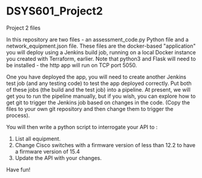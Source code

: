 # DSYS601_Project2
Project 2 files

In this repository are two files - an assessment_code.py Python file and a network_equipment.json file.
These files are the docker-based "application" you will deploy using a Jenkins build job, running on a local Docker instance you created with Terraform, earlier.
Note that python3 and Flask will need to be installed - the http app will run on TCP port 5050.

One you have deployed the app, you will need to create another Jenkins test job (and any testing code) to test the app deployed correctly.
Put both of these jobs (the build and the test job) into a pipeline.
At present, we will get you to run the pipeline manually, but if you wish, you can explore how to get git to trigger the Jenkins job based on changes in the code.
(Copy the files to your own git repository and then change them to trigger the process).

You will then write a python script to interrogate your API to :
1. List all equipment.
2. Change Cisco switches with a firmware version of less than 12.2 to have a firmware version of 15.4
3. Update the API with your changes.

Have fun!
